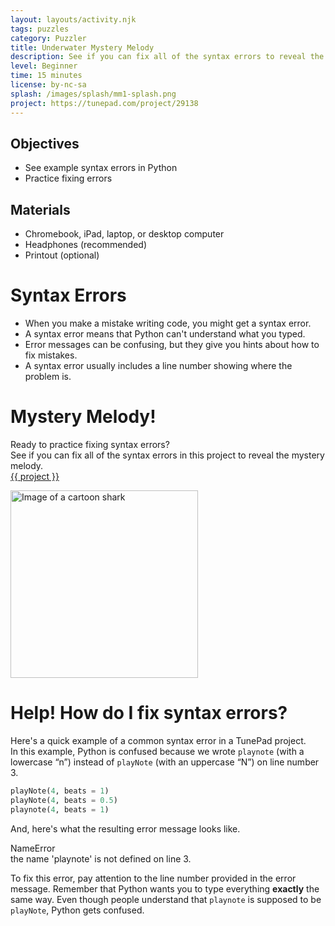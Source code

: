 ```yaml
---
layout: layouts/activity.njk
tags: puzzles
category: Puzzler
title: Underwater Mystery Melody
description: See if you can fix all of the syntax errors to reveal the mystery melody!
level: Beginner
time: 15 minutes
license: by-nc-sa
splash: /images/splash/mm1-splash.png
project: https://tunepad.com/project/29138
---
```

## Objectives
* See example syntax errors in Python
* Practice fixing errors

## Materials
* Chromebook, iPad, laptop, or desktop computer
* Headphones (recommended)
* Printout (optional)

# Syntax Errors
* When you make a mistake writing code, you might get a syntax error. 
* A syntax error means that Python can't understand what you typed.
* Error messages can be confusing, but they give you hints about how to fix mistakes. 
* A syntax error usually includes a line number showing where the problem is.

# Mystery Melody!
Ready to practice fixing syntax errors?  
See if you can fix all of the syntax errors in this project to reveal the mystery melody.  
[{{ project }}]({{project}})

<a href="{{ project }}" target="_blank">
<img src="/images/mystery-melody-1.png" alt="Image of a cartoon shark" width="300px" style="margin: 0"></a>

# Help! How do I fix syntax errors?
Here's a quick example of a common syntax error in a TunePad project.  
In this example, Python is confused because we wrote `playnote` (with a lowercase “n”) instead of `playNote` (with an uppercase “N”) 
on line number 3.

```python
playNote(4, beats = 1)
playNote(4, beats = 0.5)
playnote(4, beats = 1)
```
And, here's what the resulting error message looks like.
<div class="error-message">
    <div class="error-name">
        <i class="fas fa-exclamation-circle"></i>NameError
    </div>
    <div class="error-description">the name 'playnote' is not defined on line 3.</div>
</div>

To fix this error, pay attention to the line number provided in the error message. 
Remember that Python wants you to type everything **exactly** the same way. 
Even though people understand that `playnote` is supposed to be `playNote`, Python gets 
confused.
